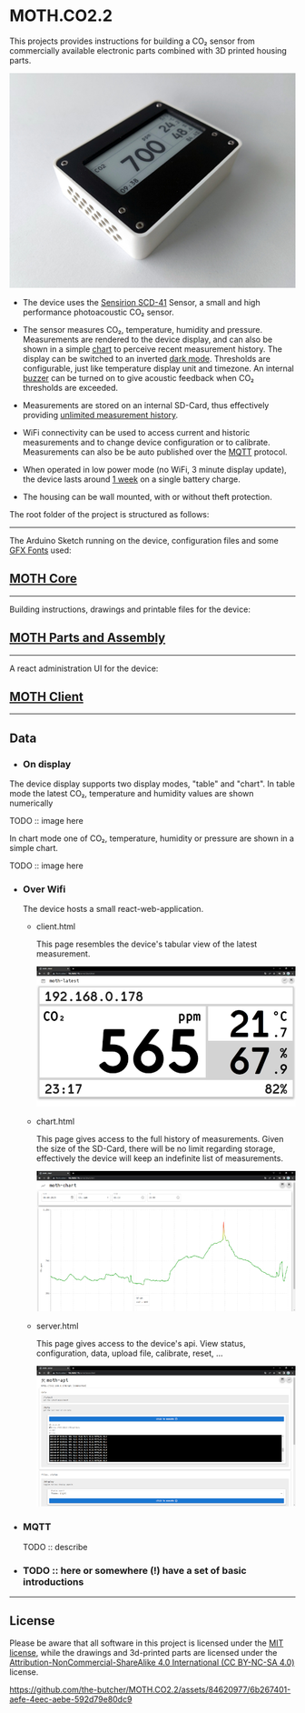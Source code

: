 # MOTH.CO2.2

This projects provides instructions for building a CO₂ sensor from commercially available electronic parts combined with 3D printed housing parts.

![CO₂-Sensor fully assembled](/images/sensor01_800.jpg?raw=true)

- The device uses the [Sensirion SCD-41](https://www.adafruit.com/product/5190) Sensor, a small and high performance photoacoustic CO₂ sensor.

- The sensor measures CO₂, temperature, humidity and pressure. Measurements are rendered to the device display, and can also be shown in a simple <ins>chart</ins> to perceive recent measurement history. The display can be switched to an inverted <ins>dark mode</ins>. Thresholds are configurable, just like temperature display unit and timezone. An internal <ins>buzzer</ins> can be turned on to give acoustic feedback when CO₂ thresholds are exceeded.

- Measurements are stored on an internal SD-Card, thus effectively providing <ins>unlimited measurement history</ins>.

- WiFi connectivity can be used to access current and historic measurements and to change device configuration or to calibrate. Measurements can also be be auto published over the [MQTT](https://de.wikipedia.org/wiki/MQTT) protocol.

- When operated in low power mode (no WiFi, 3 minute display update), the device lasts around <ins>1 week</ins> on a single battery charge.

- The housing can be wall mounted, with or without theft protection.

The root folder of the project is structured as follows:

---

The Arduino Sketch running on the device, configuration files and some [GFX Fonts](https://learn.adafruit.com/adafruit-gfx-graphics-library/using-fonts) used:

## [MOTH Core](moth_core/README.md)

---

Building instructions, drawings and printable files for the device:


## [MOTH Parts and Assembly](moth_parts/README.md)

---

A react administration UI for the device:


## [MOTH Client](moth_client/README.md)

---

## Data

- ### On display

The device display supports two display modes, "table" and "chart". In table mode the latest CO₂, temperature and  humidity values are shown numerically

TODO :: image here

In chart mode one of CO₂, temperature, humidity or pressure are shown in a simple chart.

TODO :: image here

- ### Over Wifi

  The device hosts a small react-web-application.

  - client.html

    This page resembles the device's tabular view of the latest measurement.

    ![web-app client](/images/client_800.png?raw=true)

  - chart.html

    This page gives access to the full history of measurements. Given the size of the SD-Card, there will be no limit regarding storage, effectively the device will keep an indefinite list of measurements.

    ![web-app client](/images/chart_800.png?raw=true)

  - server.html

    This page gives access to the device's api. View status, configuration, data, upload file, calibrate, reset, ...

    ![web-app client](/images/server_800.png?raw=true)


- ### MQTT

  TODO :: describe

- ### TODO :: here or somewhere (!) have a set of basic introductions

---

## License

Please be aware that all software in this project is licensed under the [MIT license](license.txt), while the drawings and 3d-printed parts are licensed under the [Attribution-NonCommercial-ShareAlike 4.0 International (CC BY-NC-SA 4.0)](https://creativecommons.org/licenses/by-nc-sa/4.0/) license.


https://github.com/the-butcher/MOTH.CO2.2/assets/84620977/6b267401-aefe-4eec-aebe-592d79e80dc9

